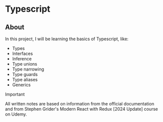 # Typescript

## About

In this project, I will be learning the basics of Typescript, like:

- Types
- Interfaces
- Inference
- Type unions
- Type narrowing
- Type guards
- Type aliases
- Generics

> [!IMPORTANT]
> All written notes are based on information from the official documentation and from Stephen Grider's Modern React with Redux [2024 Update] course on Udemy.
